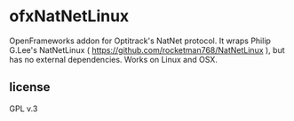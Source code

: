 # ofxNatNetLinux
OpenFrameworks addon for Optitrack's NatNet protocol.
It wraps Philip G.Lee's NatNetLinux ( https://github.com/rocketman768/NatNetLinux ), but has no external dependencies. Works on Linux and OSX.

## license
GPL v.3
